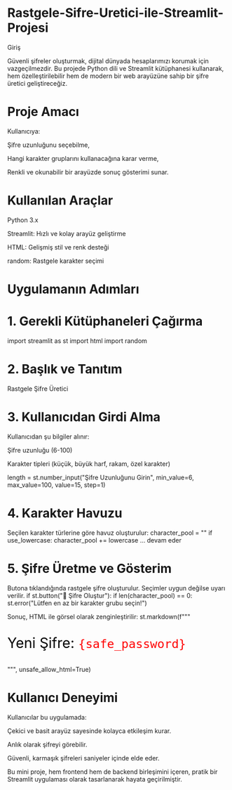 # Rastgele-Sifre-Uretici-ile-Streamlit-Projesi
Giriş

Güvenli şifreler oluşturmak, dijital dünyada hesaplarımızı korumak için vazgeçilmezdir. Bu projede Python dili ve Streamlit kütüphanesi kullanarak, hem özelleştirilebilir hem de modern bir web arayüzüne sahip bir şifre üretici geliştireceğiz.

# Proje Amacı

Kullanıcıya:

Şifre uzunluğunu seçebilme,

Hangi karakter gruplarını kullanacağına karar verme,

Renkli ve okunabilir bir arayüzde sonuç gösterimi
sunar.

# Kullanılan Araçlar

Python 3.x

Streamlit: Hızlı ve kolay arayüz geliştirme

HTML: Gelişmiş stil ve renk desteği

random: Rastgele karakter seçimi

# Uygulamanın Adımları

# 1. Gerekli Kütüphaneleri Çağırma

import streamlit as st
import html
import random

# 2. Başlık ve Tanıtım
   
Rastgele Şifre Üretici

# 3. Kullanıcıdan Girdi Alma

Kullanıcıdan şu bilgiler alınır:

Şifre uzunluğu (6-100)

Karakter tipleri (küçük, büyük harf, rakam, özel karakter)

length = st.number_input("Şifre Uzunluğunu Girin", min_value=6, max_value=100, value=15, step=1)

# 4. Karakter Havuzu

Seçilen karakter türlerine göre havuz oluşturulur:
character_pool = ""
if use_lowercase:
    character_pool += lowercase
 ... devam eder

# 5. Şifre Üretme ve Gösterim

Butona tıklandığında rastgele şifre oluşturulur. Seçimler uygun değilse uyarı verilir.
if st.button("🎲 Şifre Oluştur"):
    if len(character_pool) == 0:
        st.error("Lütfen en az bir karakter grubu seçin!")

Sonuç, HTML ile görsel olarak zenginleştirilir:
st.markdown(f"""
<p style='font-size:32px;'>
    <span style='color:black;'>Yeni Şifre: </span>
    <code style='color:red;'>{safe_password}</code>
</p>
""", unsafe_allow_html=True)

# Kullanıcı Deneyimi

Kullanıcılar bu uygulamada:

Çekici ve basit arayüz sayesinde kolayca etkileşim kurar.

Anlık olarak şifreyi görebilir.

Güvenli, karmaşık şifreleri saniyeler içinde elde eder.

Bu mini proje, hem frontend hem de backend bìrleşimini içeren, pratik bir Streamlit uygulaması olarak tasarlanarak hayata geçirilmiştir.
